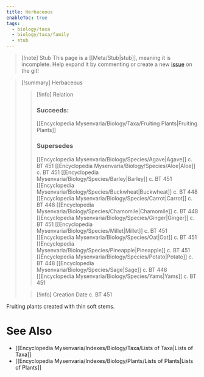 ```yaml
---
title: Herbaceous
enableToc: true
tags:
  - biology/taxa
  - biology/taxa/family
  - stub
---
```


> [!note] Stub
> This page is a [[Meta/Stub|stub]], meaning it is incomplete. Help expand it by commenting or create a new [issue](https://github.com/RagtimeGal/quartz--encyclopedia-mysenvaria/issues/new/choose) on the git!


> [!summary] Herbaceous
> > [!info] Relation
> > ### Succeeds:
> > [[Encyclopedia Mysenvaria/Biology/Taxa/Fruiting Plants|Fruiting Plants]]
> > ### Supersedes 
> > [[Encyclopedia Mysenvaria/Biology/Species/Agave|Agave]] c. BT 451
> > [[Encyclopedia Mysenvaria/Biology/Species/Aloe|Aloe]] c. BT 451
> > [[Encyclopedia Mysenvaria/Biology/Species/Barley|Barley]] c. BT 451
> > [[Encyclopedia Mysenvaria/Biology/Species/Buckwheat|Buckwheat]] c. BT 448
> > [[Encyclopedia Mysenvaria/Biology/Species/Carrot|Carrot]] c. BT 448
> > [[Encyclopedia Mysenvaria/Biology/Species/Chamomile|Chamomile]] c. BT 448
> > [[Encyclopedia Mysenvaria/Biology/Species/Ginger|Ginger]] c. BT 451
> > [[Encyclopedia Mysenvaria/Biology/Species/Millet|Millet]] c. BT 451
> > [[Encyclopedia Mysenvaria/Biology/Species/Oat|Oat]] c. BT 451
> > [[Encyclopedia Mysenvaria/Biology/Species/Pineapple|Pineapple]] c. BT 451
> > [[Encyclopedia Mysenvaria/Biology/Species/Potato|Potato]] c. BT 448
> > [[Encyclopedia Mysenvaria/Biology/Species/Sage|Sage]] c. BT 448
> > [[Encyclopedia Mysenvaria/Biology/Species/Yams|Yams]] c. BT 451
>
> > [!info] Creation Date
> > c. BT 451

Fruiting plants created with thin soft stems.

# See Also
- [[Encyclopedia Mysenvaria/Indexes/Biology/Taxa/Lists of Taxa|Lists of Taxa]]
- [[Encyclopedia Mysenvaria/Indexes/Biology/Plants/Lists of Plants|Lists of Plants]]
